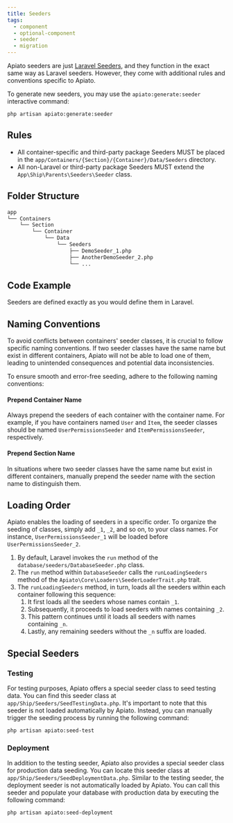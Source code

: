 ```yaml
---
title: Seeders
tags:
  - component
  - optional-component
  - seeder
  - migration
---
```


Apiato seeders are just [Laravel Seeders](https://laravel.com/docs/seeding),
and they function in the exact same way as Laravel seeders.
However, they come with additional rules and conventions specific to Apiato.

To generate new seeders, you may use the `apiato:generate:seeder` interactive command:

```
php artisan apiato:generate:seeder
```

## Rules

- All container-specific and third-party package Seeders MUST be placed in the `app/Containers/{Section}/{Container}/Data/Seeders` directory.
- All non-Laravel or third-party package Seeders MUST extend the `App\Ship\Parents\Seeders\Seeder` class.

## Folder Structure

```markdown
app
└── Containers
    └── Section
        └── Container
            └── Data
                └── Seeders
                    ├── DemoSeeder_1.php
                    ├── AnotherDemoSeeder_2.php
                    └── ...
```

## Code Example

Seeders are defined exactly as you would define them in Laravel.

## Naming Conventions

To avoid conflicts between containers' seeder classes, it is crucial to follow specific naming conventions.
If two seeder classes have the same name but exist in different containers, Apiato will not be able to load one of them,
leading to unintended consequences and potential data inconsistencies.

To ensure smooth and error-free seeding, adhere to the following naming conventions:

#### Prepend Container Name

Always prepend the seeders of each container with the container name.
For example, if you have containers named `User` and `Item`,
the seeder classes should be named `UserPermissionsSeeder` and `ItemPermissionsSeeder`, respectively.

#### Prepend Section Name

In situations where two seeder classes have the same name but exist in different containers,
manually prepend the seeder name with the section name to distinguish them.

## Loading Order

Apiato enables the loading of seeders in a specific order.
To organize the seeding of classes, simply add `_1`, `_2`, and so on, to your class names.
For instance, `UserPermissionsSeeder_1` will be loaded before `UserPermissionsSeeder_2`.

1. By default, Laravel invokes the `run` method of the `database/seeders/DatabaseSeeder.php` class.
2. The `run` method within `DatabaseSeeder` calls the `runLoadingSeeders` method of the `Apiato\Core\Loaders\SeederLoaderTrait.php` trait.
3. The `runLoadingSeeders` method, in turn, loads all the seeders within each container following this sequence:
   1. It first loads all the seeders whose names contain `_1`.
   2. Subsequently, it proceeds to load seeders with names containing `_2`.
   3. This pattern continues until it loads all seeders with names containing `_n`.
   4. Lastly, any remaining seeders without the `_n` suffix are loaded.

## Special Seeders

### Testing

For testing purposes, Apiato offers a special seeder class to seed testing data.
You can find this seeder class at `app/Ship/Seeders/SeedTestingData.php`.
It's important to note that this seeder is not loaded automatically by Apiato.
Instead, you can manually trigger the seeding process by running the following command:

```
php artisan apiato:seed-test
```

### Deployment

In addition to the testing seeder, Apiato also provides a special seeder class for production data seeding.
You can locate this seeder class at `app/Ship/Seeders/SeedDeploymentData.php`.
Similar to the testing seeder, the deployment seeder is not automatically loaded by Apiato.
You can call this seeder and populate your database with production data by executing the following command:

```
php artisan apiato:seed-deployment
```
